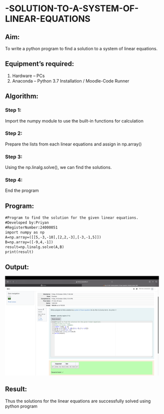 # -SOLUTION-TO-A-SYSTEM-OF-LINEAR-EQUATIONS
## Aim:
To write a python program to find a solution to a system of linear equations.
## Equipment’s required:
1. 	Hardware – PCs
2. 	Anaconda – Python 3.7 Installation / Moodle-Code Runner
## Algorithm:
### Step 1: 
Import the numpy module to use the built-in functions for calculation
### Step 2: 
Prepare the lists from each linear equations and assign in np.array()
### Step 3: 
Using the np.linalg.solve(), we can find the solutions.
### Step 4: 
End the program
## Program:
```
#Program to find the solution for the given linear equations.
#Developed by:Priyan
#RegisterNumber:24000051
import numpy as np
A=np.array=([[5,-3,-10],[2,2,-3],[-3,-1,5]])
B=np.array=([-9,4,-1])
result=np.linalg.solve(A,B)
print(result)
```
## Output:
![exp01](Exp1.png)

## Result: 
Thus the solutions for the linear equations are successfully solved using python program

